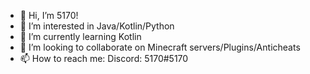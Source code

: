 - 👋 Hi, I’m 5170!
- 👀 I’m interested in Java/Kotlin/Python
- 🌱 I’m currently learning Kotlin
- 💞️ I’m looking to collaborate on Minecraft servers/Plugins/Anticheats
- 📫 How to reach me: Discord: 5170#5170
